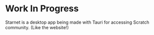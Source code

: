 # Work In Progress

Starnet is a desktop app being made with Tauri for accessing Scratch community.
(Like the website!)